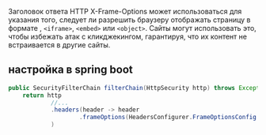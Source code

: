 Заголовок ответа HTTP X-Frame-Options может использоваться для указания того, следует ли разрешить браузеру отображать страницу в формате <frame>, `<iframe>`, `<embed>` или `<object>`. Сайты могут использовать это, чтобы избежать атак с кликджекингом, гарантируя, что их контент не встраивается в другие сайты.

## настройка в spring boot
```java
public SecurityFilterChain filterChain(HttpSecurity http) throws Exception {  
    return http
			//...
            .headers(header -> header  
                    .frameOptions(HeadersConfigurer.FrameOptionsConfig::sameOrigin)    
            )
```